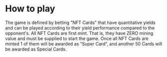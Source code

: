 # How to play

The game is defined by betting "NFT Cards" that have quantitative yields and can be played according to their yield performance compared to the opponent's. All NFT Cards are first mint. That is, they have ZERO mining value and must be supplied to start the game. Once all NFT Cards are minted 1 of them will be awarded as “Super Card”, and another 50 Cards will be awarded as Special Cards.&#x20;

